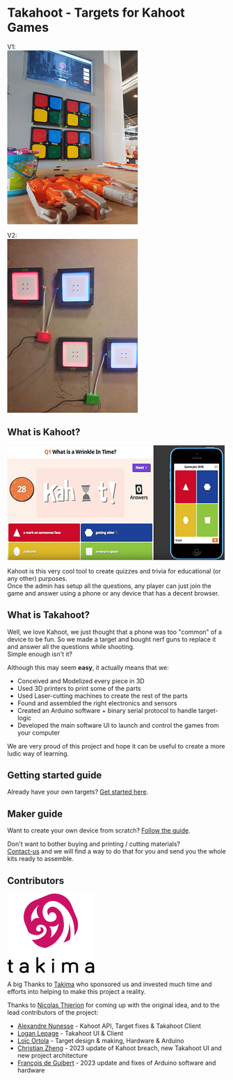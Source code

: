 # Takahoot - Targets for Kahoot Games

V1:  
![Takahoot in action](docs/docs/assets/takahoot-on-stand.jpg)

V2:  
![Takahoot v2 in action](docs/docs/assets/takahoot-v2-wip.jpg)


## What is Kahoot?
![Kahoot screenshot](docs/docs/assets/kahoot-screenshot.jpg)

Kahoot is this very cool tool to create quizzes and trivia for educational (or any other) purposes.  
Once the admin has setup all the questions, any player can just join the game and answer using a phone or any device that has a decent browser.

## What is Takahoot?
Well, we love Kahoot, we just thought that a phone was too "common" of a device to be fun.
So we made a target and bought nerf guns to replace it and answer all the questions while shooting.  
Simple enough isn't it?

Although this may seem **easy**, it actually means that we:
 * Conceived and Modelized every piece in 3D
 * Used 3D printers to print some of the parts
 * Used Laser-cutting machines to create the rest of the parts
 * Found and assembled the right electronics and sensors
 * Created an Arduino software + binary serial protocol to handle target-logic
 * Developed the main software UI to launch and control the games from your computer



We are very proud of this project and hope it can be useful to create a more ludic way of learning.

## Getting started guide

Already have your own targets? [Get started here](https://resourcepool.github.io/takahoot).

## Maker guide
Want to create your own device from scratch? [Follow the guide](https://resourcepool.github.io/takahoot).

Don't want to bother buying and printing / cutting materials?  
[Contact-us](mailto:loic@takima.fr) and we will find a way to do that for you and send you the whole kits ready to assemble.

## Contributors

![Logo Takima](docs/docs/assets/takima-logo.png)

A big Thanks to [Takima](https://www.takima.fr) who sponsored us and invested much time and efforts into helping to make this project a reality.  

Thanks to [Nicolas Thierion](https://github.com/NicolasThierion) for coming up with the original idea, and to the lead contributors of the project:  
 * [Alexandre Nunesse](https://github.com/anunesse) - Kahoot API, Target fixes & Takahoot Client
 * [Logan Lepage](https://github.com/loganlepage) - Takahoot UI & Client
 * [Loïc Ortola](https://github.com/loicortola) - Target design & making, Hardware & Arduino
 * [Christian Zheng](https://github.com/czheng-takima) - 2023 update of Kahoot breach, new Takahoot UI and new project architecture
 * [François de Guibert](https://github.com/fdeguibert) - 2023 update and fixes of Arduino software and hardware
